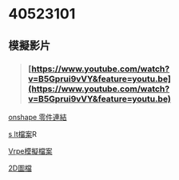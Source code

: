 # 40523101

## 模擬影片

> ### [https://www.youtube.com/watch?v=B5Gprui9vVY&feature=youtu.be](https://www.youtube.com/watch?v=B5Gprui9vVY&feature=youtu.be)

[onshape 零件連結 ](https://cad.onshape.com/documents/0ba29b69f57aac35a3af00eb/w/30eefc36c021fbfb816492cb/e/d9772a26d99cc3a078e9e4ba)

[s lt檔案](https://github.com/s40523101/cd2018/blob/gh-pages/40523101/three.stl)R

[Vrpe模擬檔案 ](https://github.com/s40523101/cd2018/blob/gh-pages/40523101/three3.ttt)

[2D圖檔](https://github.com/s40523101/cd2018/blob/gh-pages/40523101/triple_lifter.slvs)



